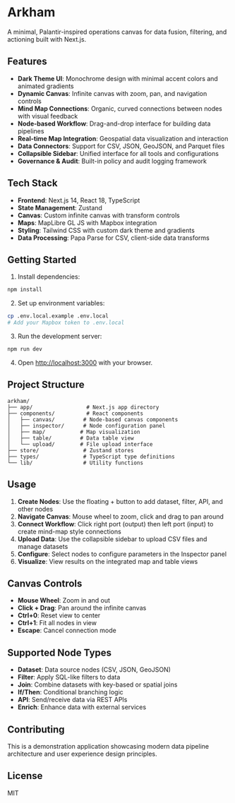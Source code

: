 # Arkham

A minimal, Palantir-inspired operations canvas for data fusion, filtering, and actioning built with Next.js.

## Features

- **Dark Theme UI**: Monochrome design with minimal accent colors and animated gradients
- **Dynamic Canvas**: Infinite canvas with zoom, pan, and navigation controls
- **Mind Map Connections**: Organic, curved connections between nodes with visual feedback
- **Node-based Workflow**: Drag-and-drop interface for building data pipelines
- **Real-time Map Integration**: Geospatial data visualization and interaction
- **Data Connectors**: Support for CSV, JSON, GeoJSON, and Parquet files
- **Collapsible Sidebar**: Unified interface for all tools and configurations
- **Governance & Audit**: Built-in policy and audit logging framework

## Tech Stack

- **Frontend**: Next.js 14, React 18, TypeScript
- **State Management**: Zustand
- **Canvas**: Custom infinite canvas with transform controls
- **Maps**: MapLibre GL JS with Mapbox integration
- **Styling**: Tailwind CSS with custom dark theme and gradients
- **Data Processing**: Papa Parse for CSV, client-side data transforms

## Getting Started

1. Install dependencies:
```bash
npm install
```

2. Set up environment variables:
```bash
cp .env.local.example .env.local
# Add your Mapbox token to .env.local
```

3. Run the development server:
```bash
npm run dev
```

4. Open [http://localhost:3000](http://localhost:3000) with your browser.

## Project Structure

```
arkham/
├── app/                 # Next.js app directory
├── components/          # React components
│   ├── canvas/         # Node-based canvas components
│   ├── inspector/      # Node configuration panel
│   ├── map/           # Map visualization
│   ├── table/         # Data table view
│   └── upload/        # File upload interface
├── store/              # Zustand stores
├── types/              # TypeScript type definitions
└── lib/                # Utility functions
```

## Usage

1. **Create Nodes**: Use the floating + button to add dataset, filter, API, and other nodes
2. **Navigate Canvas**: Mouse wheel to zoom, click and drag to pan around
3. **Connect Workflow**: Click right port (output) then left port (input) to create mind-map style connections
4. **Upload Data**: Use the collapsible sidebar to upload CSV files and manage datasets
5. **Configure**: Select nodes to configure parameters in the Inspector panel
6. **Visualize**: View results on the integrated map and table views

## Canvas Controls

- **Mouse Wheel**: Zoom in and out
- **Click + Drag**: Pan around the infinite canvas
- **Ctrl+0**: Reset view to center
- **Ctrl+1**: Fit all nodes in view
- **Escape**: Cancel connection mode

## Supported Node Types

- **Dataset**: Data source nodes (CSV, JSON, GeoJSON)
- **Filter**: Apply SQL-like filters to data
- **Join**: Combine datasets with key-based or spatial joins
- **If/Then**: Conditional branching logic
- **API**: Send/receive data via REST APIs
- **Enrich**: Enhance data with external services

## Contributing

This is a demonstration application showcasing modern data pipeline architecture and user experience design principles.

## License

MIT
